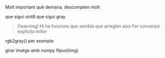 
Molt important què demana, descompten molt

que sigui uint8
que sigui gray

>[!warning] Hi ha funcions que sembla que arreglen això
>Fer conversió explícita millor

rgb2gray() per exemple

girar imatge amb numpy
	flipud(img)